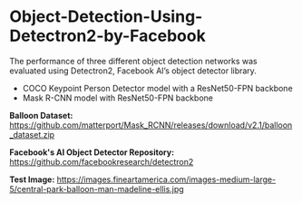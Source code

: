 # Object-Detection-Using-Detectron2-by-Facebook
The performance of three different object detection networks was evaluated using Detectron2, Facebook AI’s object detector library.

* COCO Keypoint Person Detector model with a ResNet50-FPN backbone
* Mask R-CNN model with ResNet50-FPN backbone

**Balloon Dataset:** https://github.com/matterport/Mask_RCNN/releases/download/v2.1/balloon_dataset.zip

**Facebook's AI Object Detector Repository:** https://github.com/facebookresearch/detectron2

**Test Image:** https://images.fineartamerica.com/images-medium-large-5/central-park-balloon-man-madeline-ellis.jpg
